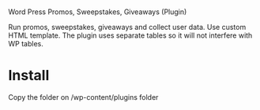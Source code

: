 # 
Word Press Promos, Sweepstakes, Giveaways (Plugin)


Run promos, sweepstakes, giveaways and collect user data. 
Use custom HTML template. 
The plugin uses separate tables so it will not interfere with WP tables.

# Install

Copy the folder on /wp-content/plugins folder